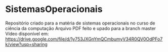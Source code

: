 # SistemasOperacionais
Repositório criado para a matéria de sistemas operacionais no curso de ciência da computação
Arquivo PDF feito e upado para a branch master
Vídeo disponível em: https://drive.google.com/file/d/1y753JXGnYmQCmbumyV34R0QV0OdPFo7k/view?usp=sharing
